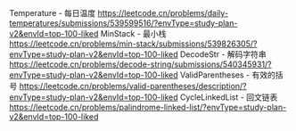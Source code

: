 Temperature - 每日温度
https://leetcode.cn/problems/daily-temperatures/submissions/539599516/?envType=study-plan-v2&envId=top-100-liked
MinStack - 最小栈
https://leetcode.cn/problems/min-stack/submissions/539826305/?envType=study-plan-v2&envId=top-100-liked
DecodeStr - 解码字符串
https://leetcode.cn/problems/decode-string/submissions/540345931/?envType=study-plan-v2&envId=top-100-liked
ValidParentheses - 有效的括号
https://leetcode.cn/problems/valid-parentheses/description/?envType=study-plan-v2&envId=top-100-liked
CycleLinkedList - 回文链表
https://leetcode.cn/problems/palindrome-linked-list/?envType=study-plan-v2&envId=top-100-liked